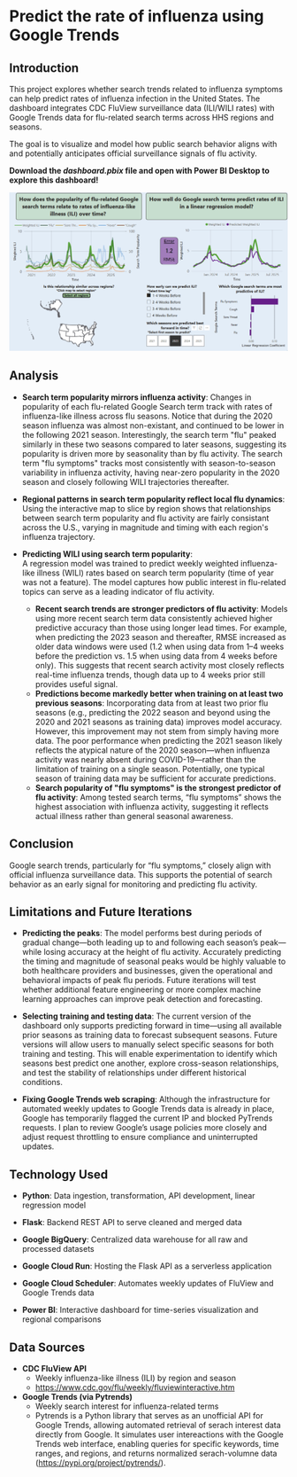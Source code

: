 # Predict the rate of influenza using Google Trends

## Introduction
This project explores whether search trends related to influenza symptoms can help predict rates of influenza infection in the United States.
The dashboard integrates CDC FluView surveillance data (ILI/WILI rates) with Google Trends data for flu-related search terms across HHS regions and seasons.

The goal is to visualize and model how public search behavior aligns with and potentially anticipates official surveillance signals of flu activity.

**Download the *dashboard.pbix* file and open with Power BI Desktop to explore this dashboard!** 

![Dashboard Demo](dashboard_demo.gif)

## Analysis
- **Search term popularity mirrors influenza activity**: Changes in popularity of each flu-related Google Search term track with rates of influenza-like illness across flu seasons. Notice that during the 2020 season influenza was almost non-existant, and continued to be lower in the following 2021 season. Interestingly, the search term "flu" peaked similarly in these two seasons compared to later seasons, suggesting its popularity is driven more by seasonality than by flu activity. The search term "flu symptoms" tracks most consistently with season-to-season variability in influenza activity, having near-zero popularity in the 2020 season and closely following WILI trajectories thereafter.

-  **Regional patterns in search term popularity reflect local flu dynamics**: Using the interactive map to slice by region shows that relationships between search term popularity and flu activity are fairly consistant across the U.S., varying in magnitude and timing with each region's influenza trajectory.

- **Predicting WILI using search term popularity**:  
  A regression model was trained to predict weekly weighted influenza-like illness (WILI) rates based on search term popularity (time of year was not a feature). The model captures how public interest in flu-related topics can serve as a leading indicator of flu activity.  
    - **Recent search trends are stronger predictors of flu activity**: Models using more recent search term data consistently achieved higher predictive accuracy than those using longer lead times. For example, when predicting the 2023 season and thereafter, RMSE increased as older data windows were used (1.2 when using data from 1–4 weeks before the prediction vs. 1.5 when using data from 4 weeks before only). This suggests that recent search activity most closely reflects real-time influenza trends, though data up to 4 weeks prior still provides useful signal.  
    - **Predictions become markedly better when training on at least two previous seasons**: Incorporating data from at least two prior flu seasons (e.g., predicting the 2022 season and beyond using the 2020 and 2021 seasons as training data) improves model accuracy. However, this improvement may not stem from simply having more data. The poor performance when predicting the 2021 season likely reflects the atypical nature of the 2020 season—when influenza activity was nearly absent during COVID-19—rather than the limitation of training on a single season. Potentially, one typical season of training data may be sufficient for accurate predictions. 
    - **Search popularity of "flu symptoms" is the strongest predictor of flu activity**: Among tested search terms, “flu symptoms” shows the highest association with influenza activity, suggesting it reflects actual illness rather than general seasonal awareness.


## Conclusion
Google search trends, particularly for “flu symptoms,” closely align with official influenza surveillance data. This supports the potential of search behavior as an early signal for monitoring and predicting flu activity.

## Limitations and Future Iterations
-  **Predicting the peaks**: The model performs best during periods of gradual change—both leading up to and following each season’s peak—while losing accuracy at the height of flu activity. Accurately predicting the timing and magnitude of seasonal peaks would be highly valuable to both healthcare providers and businesses, given the operational and behavioral impacts of peak flu periods. Future iterations will test whether additional feature engineering or more complex machine learning approaches can improve peak detection and forecasting.

-  **Selecting training and testing data**: The current version of the dashboard only supports predicting forward in time—using all available prior seasons as training data to forecast subsequent seasons. Future versions will allow users to manually select specific seasons for both training and testing. This will enable experimentation to identify which seasons best predict one another, explore cross-season relationships, and test the stability of relationships under different historical conditions. 

-  **Fixing Google Trends web scraping**: Although the infrastructure for automated weekly updates to Google Trends data is already in place, Google has temporarily flagged the current IP and blocked PyTrends requests. I plan to review Google’s usage policies more closely and adjust request throttling to ensure compliance and uninterrupted updates.


## Technology Used
- **Python**: Data ingestion, transformation, API development, linear regression model

-  **Flask**: Backend REST API to serve cleaned and merged data

-  **Google BigQuery**: Centralized data warehouse for all raw and processed datasets

-  **Google Cloud Run**: Hosting the Flask API as a serverless application

-  **Google Cloud Scheduler**: Automates weekly updates of FluView and Google Trends data

-  **Power BI**: Interactive dashboard for time-series visualization and regional comparisons

## Data Sources
- **CDC FluView API**
  - Weekly influenza-like illness (ILI) by region and season
  - https://www.cdc.gov/flu/weekly/fluviewinteractive.htm
- **Google Trends (via Pytrends)**
  - Weekly search interest for influenza-related terms
  - Pytrends is a Python library that serves as an unofficial API for Google Trends, allowing automated retrieval of serach interest data directly from Google. It simulates user intereactions with the Google Trends web interface, enabling queries for specific keywords, time ranges, and regions, and returns normalized serach-volumne data (https://pypi.org/project/pytrends/).
